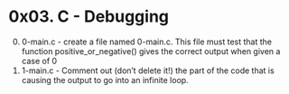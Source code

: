 # 0x03. C - Debugging

0. 0-main.c - create a file named 0-main.c. This file must test that the function positive_or_negative() gives the correct output when given a case of 0
1. 1-main.c -  Comment out (don’t delete it!) the part of the code that is causing the output to go into an infinite loop.

